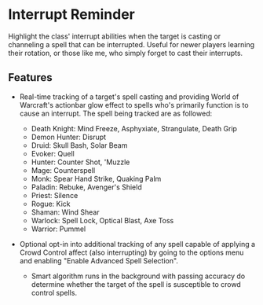 # Interrupt Reminder

Highlight the class' interrupt abilities when the target is casting or channeling a spell that can
be interrupted. Useful for newer players learning their rotation, or those like me, who simply forget to cast their
interrupts.

## Features
* Real-time tracking of a target's spell casting and providing World of Warcraft's actionbar glow effect to spells
who's primarily function is to cause an interrupt. The spell being tracked are as followed:
  * Death Knight: Mind Freeze, Asphyxiate, Strangulate, Death Grip
  * Demon Hunter: Disrupt 
  * Druid: Skull Bash, Solar Beam 
  * Evoker: Quell 
  * Hunter: Counter Shot, 'Muzzle 
  * Mage: Counterspell 
  * Monk: Spear Hand Strike, Quaking Palm
  * Paladin: Rebuke, Avenger's Shield 
  * Priest: Silence 
  * Rogue: Kick 
  * Shaman: Wind Shear 
  * Warlock: Spell Lock, Optical Blast, Axe Toss 
  * Warrior: Pummel

* Optional opt-in into additional tracking of any spell capable of applying a Crowd Control affect (also interrupting)
by going to the options menu and enabling "Enable Advanced Spell Selection".
  * Smart algorithm runs in the background with passing accuracy do determine whether the target of the spell is susceptible to crowd control spells.